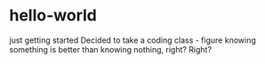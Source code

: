 # hello-world
just getting started
Decided to take a coding class - figure knowing something is better than knowing nothing, right? 
Right?
